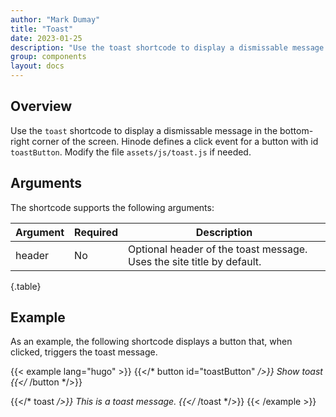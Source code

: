 ```yaml
---
author: "Mark Dumay"
title: "Toast"
date: 2023-01-25
description: "Use the toast shortcode to display a dismissable message in the bottom-right corner of the screen."
group: components
layout: docs
---
```


## Overview

Use the `toast` shortcode to display a dismissable message in the bottom-right corner of the screen. Hinode defines a click event for a button with id `toastButton`. Modify the file `assets/js/toast.js` if needed.

## Arguments

The shortcode supports the following arguments:

| Argument    | Required | Description |
|-------------|----------|-------------|
| header      | No  | Optional header of the toast message. Uses the site title by default. |
{.table}

## Example

As an example, the following shortcode displays a button that, when clicked, triggers the toast message.

{{< example lang="hugo" >}}
{{</* button id="toastButton" */>}}
Show toast
{{</* /button */>}}

{{</* toast */>}}
This is a toast message.
{{</* /toast */>}}
{{< /example >}}
